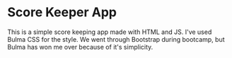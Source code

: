 # Score Keeper App
This is a simple score keeping app made with HTML and JS. I've used Bulma CSS for the style.
We went through Bootstrap during bootcamp, but Bulma has won me over because of it's simplicity.
